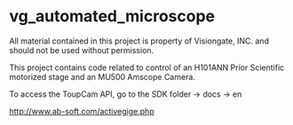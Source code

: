 # vg_automated_microscope

All material contained in this project is property of Visiongate, INC. and should not be used without permission. 

This project contains code related to control of an H101ANN Prior Scientific motorized stage and an MU500 Amscope Camera. 

To access the ToupCam API, go to the SDK folder -> docs -> en 

http://www.ab-soft.com/activegige.php
